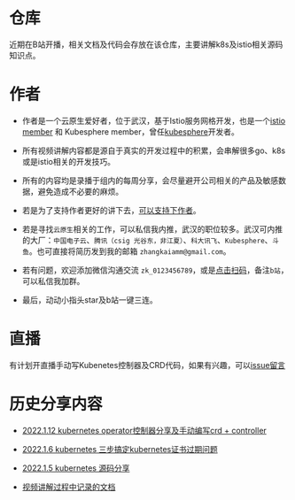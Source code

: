 # 仓库

近期在B站开播，相关文档及代码会存放在该仓库，主要讲解k8s及istio相关源码知识点。

# 作者

- 作者是一个云原生爱好者，位于武汉，基于Istio服务网格开发，也是一个[istio member](https://github.com/istio/community/blob/master/org/members.yaml#L320) 和 Kubesphere member，曾任[kubesphere](https://github.com/kubesphere/kubesphere)开发者。

- 所有视频讲解内容都是源自于真实的开发过程中的积累，会串解很多go、k8s或是istio相关的开发技巧。

- 所有的内容均是录播于组内的每周分享，会尽量避开公司相关的产品及敏感数据，避免造成不必要的麻烦。

- 若是为了支持作者更好的讲下去，[可以支持下作者](https://zackzhangkai.github.io/donate/)。

- 若是寻找`云原生`相关的工作，可以私信我内推，武汉的职位较多。武汉可内推的大厂：`中国电子云`、`腾讯（csig 光谷东，非江夏）`、`科大讯飞`、`Kubesphere`、`斗鱼`。也可直接将简历发到我的邮箱 `zhangkaiamm@gmail.com`。

- 若有问题，欢迎添加微信沟通交流 `zk_0123456789`，或是[点击扫码](https://github.com/zackzhangkai/showcase/issues/2#issue-1102866663)，备注`b站`，可以私信我加群。
- 最后，动动小指头star及b站一键三连。


# 直播
有计划开直播手动写Kubenetes控制器及CRD代码，如果有兴趣，可以[issue留言](https://github.com/zackzhangkai/showcase/issues/1)

# 历史分享内容

- [2022.1.12 kubernetes operator控制器分享及手动编写crd + controller](https://www.bilibili.com/video/BV1oL411F7hN/)
- [2022.1.6 kubernetes  三步搞定kubernetes证书过期问题](https://www.bilibili.com/video/BV11u411U7X7/)
- [2022.1.5 kubernetes 源码分享](https://www.bilibili.com/video/BV1wm4y1D7XV/)


- [视频讲解过程中记录的文档](https://docs.google.com/document/d/1qRZGDnUTmORMRbtrQRCMSUcItur5-5jjpKZy_bTZIQo/edit)
